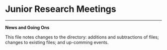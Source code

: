 # Junior Research Meetings
----
__News and Going Ons__

This file notes changes to the directory: additions and subtractions of files; changes to existing files; and up-comming events.

